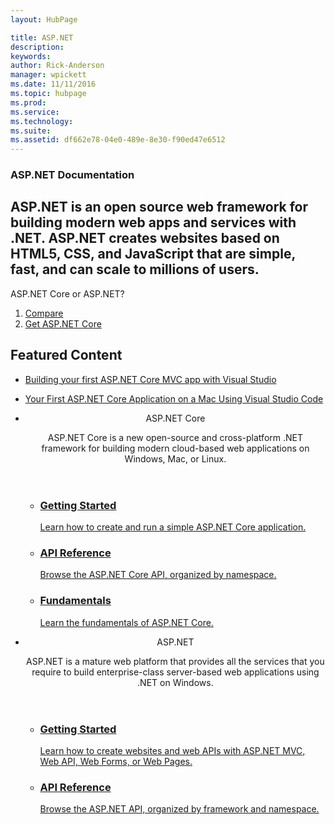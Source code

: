 ```yaml
---
layout: HubPage

title: ASP.NET
description:
keywords:
author: Rick-Anderson
manager: wpickett
ms.date: 11/11/2016
ms.topic: hubpage
ms.prod:
ms.service:
ms.technology:
ms.suite:
ms.assetid: df662e78-04e0-489e-8e30-f90ed47e6512
---
```


<article id="main">
    <section id="hero-content" class="graph">
        <h1>ASP.NET Documentation</h1>
        <h2>
			ASP.NET is an open source web framework for building modern web apps and services with .NET. 
            ASP.NET creates websites based on HTML5, CSS, and JavaScript that are simple, fast, 
			and can scale to millions of users.
		</h2>
    </section>
    <aside class="alert section-border">
        <p>ASP.NET Core or ASP.NET?</p>
        <ol class="action-list">
            <li><a href="https://www.asp.net/learn" class="button-bordered button-translucent">Compare</a></li>
            <li><a href="https://dot.net/core" class="button-bordered button-translucent">Get ASP.NET Core</a></li>
        </ol>
    </aside>
    <section id="featured" class="container">
        <h2 class="section-heading"><span class="icon icon-lightbulb-checked"></span> Featured Content</h2>
        <div class="features row">
            <ul class="column-half">
                <li><a href="https://docs.asp.net/en/latest/tutorials/first-mvc-app/index.html">Building your first ASP.NET Core MVC app with Visual Studio</a></li>
            </ul>
            <ul class="column-half">
                <li><a href="https://docs.asp.net/en/latest/tutorials/your-first-mac-aspnet.html">Your First ASP.NET Core Application on a Mac Using Visual Studio Code</a></li>
            </ul>
        </div>
    </section>
    <div id="journeys">
        <section class="container">
            <ul class="journeys-list">
                <li class="journey-step">
                    <header class="journey-step-header row">
                        <div class="title column-third">
                            <span class="icon icon-tip"></span>
                            <p>ASP.NET Core</p>
                        </div>
                        <p class="description column-two-thirds">
                            ASP.NET Core is a new open-source and cross-platform .NET framework for building modern cloud-based web applications on Windows, Mac, or Linux.
                        </p>
                    </header>
                    <section class="journey-step-elements content">
                        <ul class="row">
                            <li class="column column-third">
                                <a href="https://docs.asp.net/en/latest/getting-started.html">
                                    <h3>Getting Started</h3>
                                    <p>Learn how to create and run a simple ASP.NET Core application.</p>
                                </a>
                            </li>
                            <li class="column column-third">
                                <a href="https://docs.asp.net/projects/api/en/latest/">
                                    <h3>API Reference</h3>
                                    <p>Browse the ASP.NET Core API, organized by namespace.</p>
                                </a>
                            </li>
                            <li class="column column-third">
                                <a href="https://docs.asp.net/en/latest/fundamentals/index.html">
                                    <h3>Fundamentals</h3>
                                    <p>Learn the fundamentals of ASP.NET Core.</p>
                                </a>
                            </li>
                        </ul>
                    </section>
                </li>
                <li class="journey-step">
                    <header class="journey-step-header row">
                        <div class="title column-third">
                            <span class="icon icon-tip"></span>
                            <p>ASP.NET</p>
                        </div>
                        <p class="description column-two-thirds">
                            ASP.NET is a mature web platform that provides all the services that you require to build enterprise-class server-based web applications using .NET on Windows.
                        </p>
                    </header>
                    <section class="journey-step-elements content">
                        <ul class="row">
                            <li class="column column-third">
                                <a href="http://www.asp.net/aspnet">
                                    <h3>Getting Started</h3>
                                    <p>Learn how to create websites and web APIs with ASP.NET MVC, Web API, Web Forms, or Web Pages.</p>
                                </a>
                            </li>
                            <li class="column column-third">
                                <a href="https://www.asp.net/aspnet/overview/api-reference">
                                    <h3>API Reference</h3>
                                    <p>Browse the ASP.NET API, organized by framework and namespace.</p>
                                </a>
                            </li>
                        </ul>
                    </section>
                </li>
            </ul>
        </section>
    </div>
</article>
